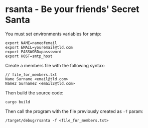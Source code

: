 # rsanta - Be your friends' Secret Santa

You must set environments variables for smtp:
```
export NAME=nameofemail
export EMAIL=youremail@tld.com
export PASSWORD=passsword
export HOST=smtp_host
```

Create a members file with the following syntax:
```
// file_for_members.txt
Name Surname <email@tld.com>
Name2 Surname2 <email2@tld.com>
```

Then build the source code:
```
cargo build
```

Then call the program with the file previously created as `-f` param:
```
/target/debug/rsanta -f <file_for_members.txt>
```
